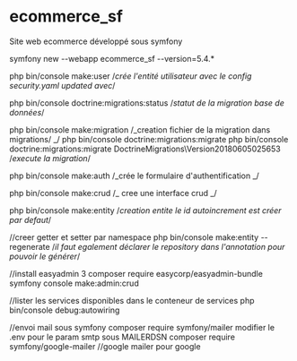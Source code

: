 # ecommerce_sf

Site web ecommerce développé sous symfony

symfony new --webapp ecommerce_sf --version=5.4.\*

php bin/console make:user
/_crée l'entité utilisateur avec le config security.yaml updated avec_/

php bin/console doctrine:migrations:status
/_statut de la migration base de données_/

php bin/console make:migration
/_creation fichier de la migration dans migrations/ _/
php bin/console doctrine:migrations:migrate
php bin/console doctrine:migrations:migrate DoctrineMigrations\Version20180605025653
/_execute la migration_/

php bin/console make:auth
/_crée le formulaire d'authentification _/

php bin/console make:crud
/_ cree une interface crud _/

php bin/console make:entity
/_creation entite
le id autoincrement est créer par defaut_/

//creer getter et setter par namespace
php bin/console make:entity --regenerate
/_il faut egalement déclarer le repository dans l'annotation pour pouvoir le générer_/

//install easyadmin 3
composer require easycorp/easyadmin-bundle
symfony console make:admin:crud

//lister les services disponibles dans le conteneur de services
php bin/console debug:autowiring

//envoi mail sous symfony
composer require symfony/mailer
modifier le .env pour le param smtp sous MAILERDSN
composer require symfony/google-mailer
//google mailer pour google
